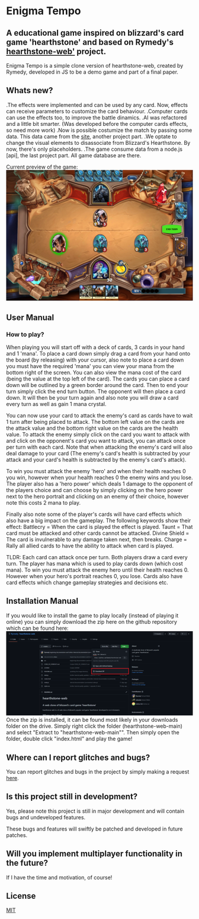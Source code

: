 # Enigma Tempo

## A educational game inspired on blizzard's card game 'hearthstone' and based on Rymedy's [hearthstone-web'](https://rymedy.github.io/hearthstone-web/) project.
Enigma Tempo is a simple clone version of hearthstone-web, created by Rymedy, developed in JS to be a demo game and part of a final paper. 

## Whats new?
.The effects were implemented and can be used by any card. Now, effects can receive parameters to customize the card behaviour. 
.Computer cards can use the effects too, to improve the battle dinamics.
.AI was refactored and a little bit smarter. (Was developed before the computer cards effects, so need more work)
.Now is possible costumize the match by passing some data. This data came from the [site](https://github.com/daniellydsa/SiteEnigmaTempo), another project part.
.We optate to change the visual elements to disassociate from Blizzard's Hearthstone. By now, there's only placeholders.
.The game consume data from a node.js [api], the last project part. All game database are there.

<!-- ## Where can I play?
To play the hearthstone-web clone click [here](https://rymedy.github.io/hearthstone-web/). -->

Current preview of the game:
![This image failed to load.](https://github.com/Rymedy/hearthstone-web/blob/master/src/images/gamepreview.PNG)

## User Manual
### How to play?
When playing you will start off with a deck of cards, 3 cards in your hand and 1 'mana'. To place a card down simply drag a card from your hand onto the board (by releasing) with your cursor, also note to place a card down you must have the required 'mana' you can view your mana from the bottom right of the screen. You can also view the mana cost of the card (being the value at the top left of the card). The cards you can place a card down will be outlined by a green border around the card. Then to end your turn simply click the end turn button. The opponent will then place a card down. It will then be your turn again and also note you will draw a card every turn as well as gain 1 mana crystal. 

You can now use your card to attack the enemy's card as cards have to wait 1 turn after being placed to attack. The bottom left value on the cards are the attack value and the bottom right value on the cards are the health value. To attack the enemy simply click on the card you want to attack with and click on the opponent's card you want to attack, you can attack once per turn with each card. Note that when attacking the enemy's card will also deal damage to your card (The enemy's card's health is subtracted by your attack and your card's health is subtracted by the enemy's card's attack). 

To win you must attack the enemy 'hero' and when their health reaches 0 you win, however when your health reaches 0 the enemy wins and you lose. The player also has a 'hero power' which deals 1 damage to the opponent of the players choice and can choose by simply clicking on the hero power next to the hero portrait and clicking on an enemy of their choice, however note this costs 2 mana to play. 

Finally also note some of the player's cards will have card effects which also have a big impact on the gameplay. The following keywords show their effect:
Battlecry = When the card is played the effect is played.
Taunt = That card must be attacked and other cards cannot be attacked.
Divine Shield = The card is invulnerable to any damage taken next, then breaks.
Charge = Rally all allied cards to have the ability to attack when card is played.


TLDR: Each card can attack once per turn. Both players draw a card every turn. The player has mana which is used to play cards down (which cost mana). To win you must attack the enemy hero until their health reaches 0. However when your hero's portrait reaches 0, you lose. Cards also have card effects which change gameplay strategies and decisions etc.

## Installation Manual
If you would like to install the game to play locally (instead of playing it online) you can simply download the zip here on the github repository which can be found here: 
![This image failed to load.](https://github.com/Rymedy/hearthstone-web/blob/master/src/images/installationmanualimg1.png)
Once the zip is installed, it can be found most likely in your downloads folder on the drive. Simply right click the folder (hearthstone-web-main) and select "Extract to "hearthstone-web-main\"". Then simply open the folder, double click "index.html" and play the game!
## Where can I report glitches and bugs?
You can report glitches and bugs in the project by simply making a request [here](https://github.com/Rymedy/hearthstone-web/issues).

## Is this project still in development?
Yes, please note this project is still in major development and will contain bugs and undeveloped features.

These bugs and features will swiftly be patched and developed in future patches.

## Will you implement multiplayer functionality in the future?
If I have the time and motivation, of course!

## License
[MIT](https://choosealicense.com/licenses/mit/)

